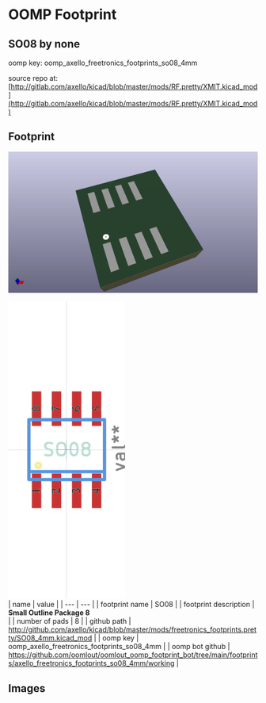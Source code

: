 # OOMP Footprint  
## SO08  by none  
  
oomp key: oomp_axello_freetronics_footprints_so08_4mm  
  
source repo at: [http://gitlab.com/axello/kicad/blob/master/mods/RF.pretty/XMIT.kicad_mod](http://gitlab.com/axello/kicad/blob/master/mods/RF.pretty/XMIT.kicad_mod)  
## Footprint  
  
[![working_kicad_pcb_3d.png](working_kicad_pcb_3d_600.png)](working_kicad_pcb_3d.png)  
  
[![working.png](working_600.png)](working.png)  
| name | value | 
| --- | --- | 
| footprint name | SO08 | 
| footprint description | <b>Small Outline Package 8</b><br> | 
| number of pads | 8 | 
| github path | http://github.com/axello/kicad/blob/master/mods/freetronics_footprints.pretty/SO08_4mm.kicad_mod | 
| oomp key | oomp_axello_freetronics_footprints_so08_4mm | 
| oomp bot github | https://github.com/oomlout/oomlout_oomp_footprint_bot/tree/main/footprints/axello_freetronics_footprints_so08_4mm/working | 
## Images  
